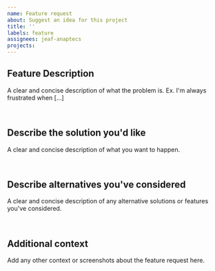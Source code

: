 ```yaml
---
name: Feature request
about: Suggest an idea for this project
title: ''
labels: feature
assignees: jeaf-anaptecs
projects: 
---
```


## Feature Description
A clear and concise description of what the problem is. Ex. I'm always frustrated when [...]

<br>

## Describe the solution you'd like
A clear and concise description of what you want to happen.

<br>

## Describe alternatives you've considered
A clear and concise description of any alternative solutions or features you've considered.

<br>

## Additional context
Add any other context or screenshots about the feature request here.
